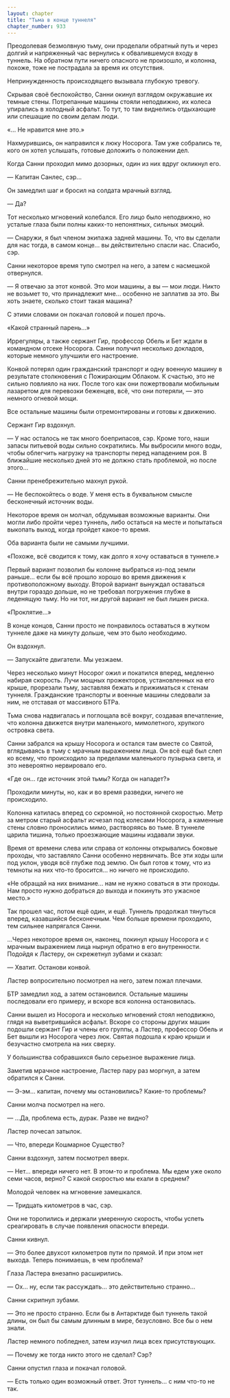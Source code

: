 ```yaml
---
layout: chapter
title: "Тьма в конце туннеля"
chapter_number: 933
---
```


Преодолевая безмолвную тьму, они проделали обратный путь и через долгий и напряженный час вернулись к обвалившемуся входу в туннель. На обратном пути ничего опасного не произошло, и колонна, похоже, тоже не пострадала за время их отсутствия.

Непринужденность происходящего вызывала глубокую тревогу.

Скрывая своё беспокойство, Санни окинул взглядом окружавшие их темные стены. Потрепанные машины стояли неподвижно, их колеса упирались в холодный асфальт. То тут, то там виднелись отдыхающие или спешащие по своим делам люди.

«... Не нравится мне это.»

Нахмурившись, он направился к люку Носорога. Там уже собрались те, кого он хотел услышать, готовые доложить о положении дел.

Когда Санни проходил мимо дозорных, один из них вдруг окликнул его.

— Капитан Санлес, сэр...

Он замедлил шаг и бросил на солдата мрачный взгляд.

— Да?

Тот несколько мгновений колебался. Его лицо было неподвижно, но усталые глаза были полны каких-то непонятных, сильных эмоций.

— Снаружи, я был членом экипажа задней машины. То, что вы сделали для нас тогда, в самом конце... вы действительно спасли нас. Спасибо, сэр.

Санни некоторое время тупо смотрел на него, а затем с насмешкой отвернулся.

— Я отвечаю за этот конвой. Это мои машины, а вы — мои люди. Никто не возьмет то, что принадлежит мне... особенно не заплатив за это. Вы хоть знаете, сколько стоит такая машина?

С этими словами он покачал головой и пошел прочь.

«Какой странный парень...»

Иррегуляры, а также сержант Гир, профессор Обель и Бет ждали в командном отсеке Носорога. Санни получил несколько докладов, которые немного улучшили его настроение.

Конвой потерял один гражданский транспорт и одну военную машину в результате столкновения с Пожирающим Облаком. К счастью, это не сильно повлияло на них. После того как они пожертвовали мобильным лазаретом для перевозки беженцев, всё, что они потеряли, — это немного огневой мощи.

Все остальные машины были отремонтированы и готовы к движению.

Сержант Гир вздохнул.

— У нас осталось не так много боеприпасов, сэр. Кроме того, наши запасы питьевой воды сильно сократились. Мы выбросили много воды, чтобы облегчить нагрузку на транспорты перед нападением роя. В ближайшие несколько дней это не должно стать проблемой, но после этого...

Санни пренебрежительно махнул рукой.

— Не беспокойтесь о воде. У меня есть в буквальном смысле бесконечный источник воды.

Некоторое время он молчал, обдумывая возможные варианты. Они могли либо пройти через туннель, либо остаться на месте и попытаться выкопать выход, когда пройдет какое-то время.

Оба варианта были не самыми лучшими.

«Похоже, всё сводится к тому, как долго я хочу оставаться в туннеле.»

Первый вариант позволил бы колонне выбраться из-под земли раньше... если бы всё прошло хорошо во время движения к противоположному выходу. Второй вариант вынуждал оставаться внутри гораздо дольше, но не требовал погружения глубже в леденящую тьму. Но ни тот, ни другой вариант не был лишен риска.

«Проклятие...»

В конце концов, Санни просто не понравилось оставаться в жутком туннеле даже на минуту дольше, чем это было необходимо.

Он вздохнул.

— Запускайте двигатели. Мы уезжаем.

Через несколько минут Носорог ожил и покатился вперед, медленно набирая скорость. Лучи мощных прожекторов, установленных на его крыше, прорезали тьму, заставляя бежать и прижиматься к стенам туннеля. Гражданские транспорты и военные машины следовали за ним, не отставая от массивного БТРа.

Тьма снова надвигалась и поглощала всё вокруг, создавая впечатление, что колонна движется внутри маленького, мимолетного, хрупкого островка света.

Санни забрался на крышу Носорога и остался там вместе со Святой, вглядываясь в тьму с мрачным выражением лица. Он всё ещё был слеп ко всему, что происходило за пределами маленького пузырька света, и это невероятно нервировало его.

«Где он... где источник этой тьмы? Когда он нападет?»

Проходили минуты, но, как и во время разведки, ничего не происходило.

Колонна катилась вперед со скромной, но постоянной скоростью. Метр за метром старый асфальт исчезал под колесами Носорога, а каменные стены словно проносились мимо, растворяясь во тьме. В туннеле царила тишина, только проезжающие машины издавали звуки.

Время от времени слева или справа от колонны открывались боковые проходы, что заставляло Санни особенно нервничать. Все эти ходы шли под уклон, уводя всё глубже под землю. Он был готов к тому, что из темноты на них что-то бросится... но ничего не происходило.

«Не обращай на них внимание... нам не нужно соваться в эти проходы. Нам просто нужно добраться до выхода и покинуть это ужасное место.»

Так прошел час, потом ещё один, и ещё. Туннель продолжал тянуться вперед, казавшийся бесконечным. Чем больше времени проходило, тем сильнее напрягался Санни.

...Через некоторое время он, наконец, покинул крышу Носорога и с мрачным выражением лица нырнул обратно в его внутренности. Подойдя к Ластеру, он скрежетнул зубами и сказал:

— Хватит. Останови конвой.

Ластер вопросительно посмотрел на него, затем пожал плечами.

БТР замедлил ход, а затем остановился. Остальные машины последовали его примеру, и вскоре вся колонна остановилась.

Санни вышел из Носорога и несколько мгновений стоял неподвижно, глядя на выветрившийся асфальт. Вскоре со стороны других машин подошли сержант Гир и члены его группы, а Ластер, профессор Обель и Бет вышли из Носорога через люк. Святая подошла к краю крыши и безучастно смотрела на них сверху.

У большинства собравшихся было серьезное выражение лица.

Заметив мрачное настроение, Ластер пару раз моргнул, а затем обратился к Санни.

— Э-эм... капитан, почему мы остановились? Какие-то проблемы?

Санни молча посмотрел на него.

— ...Да, проблема есть, дурак. Разве не видно?

Ластер почесал затылок.

— Что, впереди Кошмарное Существо?

Санни вздохнул, затем посмотрел вверх.

— Нет... впереди ничего нет. В этом-то и проблема. Мы едем уже около семи часов, верно? С какой скоростью мы ехали в среднем?

Молодой человек на мгновение замешкался.

— Тридцать километров в час, сэр.

Они не торопились и держали умеренную скорость, чтобы успеть среагировать в случае появления опасности впереди.

Санни кивнул.

— Это более двухсот километров пути по прямой. И при этом нет выхода. Теперь понимаешь, в чем проблема?

Глаза Ластера внезапно расширились.

— Ох... ну, если так рассуждать... это действительно странно...

Санни скрипнул зубами.

— Это не просто странно. Если бы в Антарктиде был туннель такой длины, он был бы самым длинным в мире, безусловно. Все бы о нем знали.

Ластер немного побледнел, затем изучил лица всех присутствующих.

— Почему же тогда никто этого не сделал? Сэр?

Санни опустил глаза и покачал головой.

— Есть только один возможный ответ. Этот туннель... с ним что-то не так.